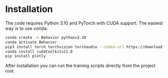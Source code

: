 # Installation

The code requires Python 3.10 and PyTorch with CUDA support. The easiest way is to use conda:

```bash
conda create -n Behavior python=3.10
conda activate Behavior
pip3 install torch torchvision torchaudio --index-url https://download.pytorch.org/whl/cu118
conda install cudatoolkit=11.8
pip install plotly
```

After installation you can run the training scripts directly from the project root.